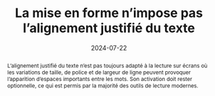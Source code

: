 ---
title: La mise en forme n’impose pas l’alignement justifié du texte 
abstract: L’alignement justifié du texte n’est pas toujours adapté à la lecture sur écrans où les variations de taille, de police et de largeur de ligne peuvent provoquer l’apparition d’espaces importants entre les mots. Son activation doit rester optionnelle, ce qui est permis par la majorité des outils de lecture modernes.  
categories: 
    - "mise en forme"
agrege: O4186-E065
opquast: '4 186'
indiceebook: '065'
description: "Règle n°65"
before: "064"
weight: "065"
after: "066"
actif: '1'
layout: rules
date: 2024-07-22
tags: 
    - "accessibilité"
    - "Lisibilité"
objectif: 

    - "Renforcer la flexibilité et la personnalisation de l'expérience utilisateur."
    - "Faciliter la lecture notamment pour les personnes dyslexiques."
Meo: 
    - "Ne pas utiliser la propriété CSS text-align avec la valeur justify, ou tout autre équivalent."
Controle: 
    - "Vérifier dans le code CSS l’absence de règles text-align&nbsp;: justify."
    - "Vérifier dans le code HTML l’absence d’attributs HTML align=justify."
epubcheck: 
ace: 
humancheck: true
ReadiumGoToolkit: 
Source: 
    - "Opquast"
Referentiel: 
    - "[WCAG 1.4.8 Visual Presentation](https://www.w3.org/Translations/WCAG22-fr/#visual-presentation)"
steps: 
    - "Projet éditorial"
    - "Production numérique"
---